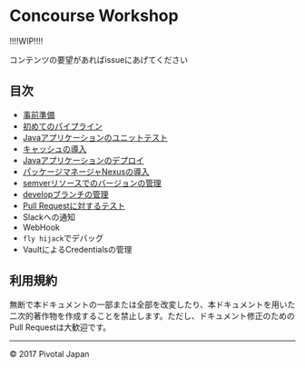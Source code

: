 # Concourse Workshop

!!!!WIP!!!!

コンテンツの要望があればissueにあげてください


## 目次

* [事前準備](prerequisite.md)
* [初めてのパイプライン](first-pipeline.md)
* [Javaアプリケーションのユニットテスト](java-unit-test.md)
* [キャッシュの導入](caching.md)
* [Javaアプリケーションのデプロイ](java-deploy.md)
* [パッケージマネージャNexusの導入](nexus.md)
* [semverリソースでのバージョンの管理](semver-resource.md)
* [developブランチの管理](develop-branch.md)
* [Pull Requestに対するテスト](pull-request-resource.md)
* Slackへの通知
* WebHook
* `fly hijack`でデバッグ
* VaultによるCredentialsの管理


## 利用規約

無断で本ドキュメントの一部または全部を改変したり、本ドキュメントを用いた二次的著作物を作成することを禁止します。ただし、ドキュメント修正のためのPull Requestは大歓迎です。

----
© 2017 Pivotal Japan
